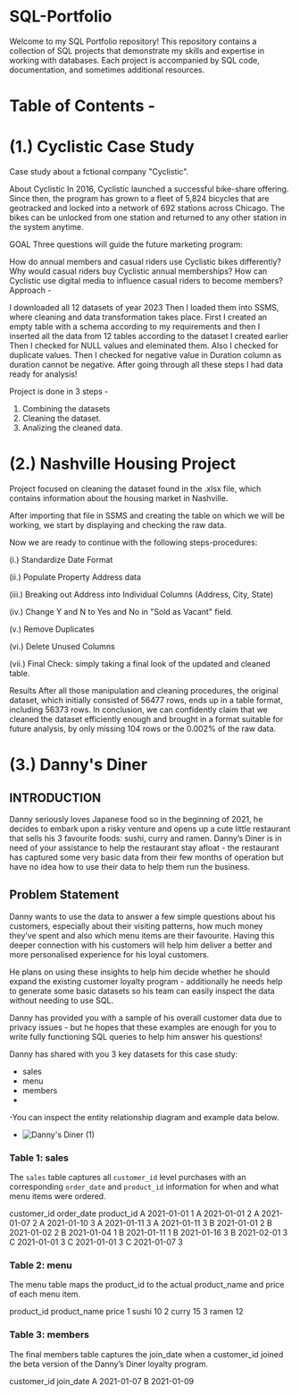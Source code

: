 # SQL-Portfolio
Welcome to my SQL Portfolio repository! This repository contains a collection of SQL projects that demonstrate my skills and expertise in working with databases. Each project is accompanied by SQL code, documentation, and sometimes additional resources.

# Table of Contents -

# (1.) Cyclistic Case Study

Case study about a fctional company "Cyclistic".

About Cyclistic In 2016, Cyclistic launched a successful bike-share offering. Since then, the program has grown to a fleet of 5,824 bicycles that are geotracked and locked into a network of 692 stations across Chicago. The bikes can be unlocked from one station and returned to any other station in the system anytime.

GOAL Three questions will guide the future marketing program:

How do annual members and casual riders use Cyclistic bikes differently?
Why would casual riders buy Cyclistic annual memberships?
How can Cyclistic use digital media to influence casual riders to become members?
Approach -

I downloaded all 12 datasets of year 2023
Then I loaded them into SSMS, where cleaning and data transformation takes place.
First I created an empty table with a schema according to my requirements and then I inserted all the data from 12 tables according to the dataset I created earlier
Then I checked for NULL values and eleminated them.
Also I checked for duplicate values.
Then I checked for negative value in Duration column as duration cannot be negative.
After going through all these steps I had data ready for analysis!

Project is done in 3 steps - 
1. Combining the datasets
2. Cleaning the dataset.
3. Analizing the cleaned data.

# (2.) Nashville Housing Project

Project focused on cleaning the dataset found in the .xlsx file, which contains information about the housing market in Nashville.

After importing that file in SSMS and creating the table on which we will be working, we start by displaying and checking the raw data.

Now we are ready to continue with the following steps-procedures:

(i.) Standardize Date Format

(ii.)  Populate Property Address data

(iii.)  Breaking out Address into Individual Columns (Address, City, State)

(iv.) Change Y and N to Yes and No in "Sold as Vacant" field.

(v.) Remove Duplicates

(vi.) Delete Unused Columns

(vii.) Final Check: simply taking a final look of the updated and cleaned table.

Results
After all those manipulation and cleaning procedures, the original dataset, which initially consisted of 56477 rows, ends up in a table format, including 56373 rows. In conclusion, we can confidently claim that we cleaned the dataset efficiently enough and brought in a format suitable for future analysis, by only missing 104 rows or the 0.002% of the raw data.



# (3.) Danny's Diner 


## INTRODUCTION

Danny seriously loves Japanese food so in the beginning of 2021, he decides to embark upon a risky venture and opens up a cute little restaurant that sells his 3 favourite foods: sushi, curry and ramen. Danny’s Diner is in need of your assistance to help the restaurant stay afloat - the restaurant has captured some very basic data from their few months of operation but have no idea how to use their data to help them run the business.

## Problem Statement

Danny wants to use the data to answer a few simple questions about his customers, especially about their visiting patterns, how much money they’ve spent and also which menu items are their favourite. Having this deeper connection with his customers will help him deliver a better and more personalised experience for his loyal customers.

He plans on using these insights to help him decide whether he should expand the existing customer loyalty program - additionally he needs help to generate some basic datasets so his team can easily inspect the data without needing to use SQL.

Danny has provided you with a sample of his overall customer data due to privacy issues - but he hopes that these examples are enough for you to write fully functioning SQL queries to help him answer his questions!

Danny has shared with you 3 key datasets for this case study:

- sales
- menu
- members
-
-You can inspect the entity relationship diagram and example data below.

- ![Danny's Diner (1)](https://github.com/tanmayjain2001/SQL-Portfolio/assets/99605845/de7b2cca-4c8f-4308-babb-66830fafc763)

### **Table 1: sales**

The `sales` table captures all `customer_id` level purchases with an corresponding `order_date` and `product_id` information for when and what menu items were ordered.

customer_id	order_date	product_id
A	2021-01-01	1
A	2021-01-01	2
A	2021-01-07	2
A	2021-01-10	3
A	2021-01-11	3
A	2021-01-11	3
B	2021-01-01	2
B	2021-01-02	2
B	2021-01-04	1
B	2021-01-11	1
B	2021-01-16	3
B	2021-02-01	3
C	2021-01-01	3
C	2021-01-01	3
C	2021-01-07	3



### **Table 2: menu**
The menu table maps the product_id to the actual product_name and price of each menu item.

product_id	product_name	price
1	sushi	10
2	curry	15
3	ramen	12


### **Table 3: members**
The final members table captures the join_date when a customer_id joined the beta version of the Danny’s Diner loyalty program.

customer_id	join_date
A	2021-01-07
B	2021-01-09





